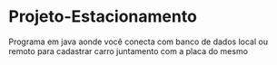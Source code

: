 # Projeto-Estacionamento
 Programa em java aonde você conecta com banco de dados local ou remoto para cadastrar carro juntamento com a placa do mesmo
